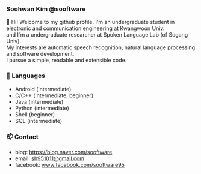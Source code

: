 ### Soohwan Kim @sooftware  
  
👋 Hi! Welcome to my github profile. I'm an undergraduate student in electronic and communication engineering at Kwangwoon Univ.   
and I`m a undergraduate researcher at Spoken Language Lab (of Sogang Univ).   
My interests are automatic speech recognition, natural language processing and software development.   
I pursue a simple, readable and extensible code.  
  
### 🔭 Languages  
* Android (intermediate)  
* C/C++ (intermediate, beginner)  
* Java (intermediate)  
* Python (intermediate)  
* Shell (beginner)
* SQL (intermediate)  

### 📫 Contact
* blog: https://blog.naver.com/sooftware
* email: sh951011@gmail.com
* facebook: www.facebook.com/sooftware95
<!--
**sooftware/sooftware** is a ✨ _special_ ✨ repository because its `README.md` (this file) appears on your GitHub profile.

Here are some ideas to get you started:

- 🔭 I’m currently working on ...
- 🌱 I’m currently learning ...
- 👯 I’m looking to collaborate on ...
- 🤔 I’m looking for help with ...
- 💬 Ask me about ...
- 📫 How to reach me: ...
- 😄 Pronouns: ...
- ⚡ Fun fact: ...
-->
